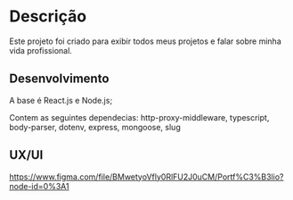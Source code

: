 # Descrição

Este projeto foi criado para exibir todos meus projetos e falar sobre minha vida profissional.

## Desenvolvimento

A base é React.js e Node.js;

Contem as seguintes dependecias:
    http-proxy-middleware,
    typescript,
    body-parser,
    dotenv,
    express,
    mongoose,
    slug

## UX/UI

https://www.figma.com/file/BMwetyoVfly0RlFU2J0uCM/Portf%C3%B3lio?node-id=0%3A1